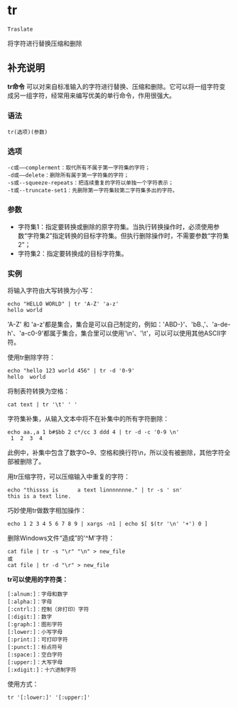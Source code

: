 tr
===
`Traslate`

将字符进行替换压缩和删除

## 补充说明

**tr命令** 可以对来自标准输入的字符进行替换、压缩和删除。它可以将一组字符变成另一组字符，经常用来编写优美的单行命令，作用很强大。

###  语法

```shell
tr(选项)(参数)
```

###  选项

```shell
-c或——complerment：取代所有不属于第一字符集的字符；
-d或——delete：删除所有属于第一字符集的字符；
-s或--squeeze-repeats：把连续重复的字符以单独一个字符表示；
-t或--truncate-set1：先删除第一字符集较第二字符集多出的字符。
```

###  参数

*   字符集1：指定要转换或删除的原字符集。当执行转换操作时，必须使用参数“字符集2”指定转换的目标字符集。但执行删除操作时，不需要参数“字符集2”；
*   字符集2：指定要转换成的目标字符集。

###  实例

将输入字符由大写转换为小写：

```shell
echo "HELLO WORLD" | tr 'A-Z' 'a-z'
hello world
```

'A-Z' 和 'a-z'都是集合，集合是可以自己制定的，例如：'ABD-}'、'bB.,'、'a-de-h'、'a-c0-9'都属于集合，集合里可以使用'\n'、'\t'，可以可以使用其他ASCII字符。

使用tr删除字符：

```shell
echo "hello 123 world 456" | tr -d '0-9'
hello  world 
```

将制表符转换为空格：

```shell
cat text | tr '\t' ' '
```

字符集补集，从输入文本中将不在补集中的所有字符删除：

```shell
echo aa.,a 1 b#$bb 2 c*/cc 3 ddd 4 | tr -d -c '0-9 \n'
 1  2  3  4
```

此例中，补集中包含了数字0~9、空格和换行符\n，所以没有被删除，其他字符全部被删除了。

用tr压缩字符，可以压缩输入中重复的字符：

```shell
echo "thissss is      a text linnnnnnne." | tr -s ' sn'
this is a text line.
```

巧妙使用tr做数字相加操作：

```shell
echo 1 2 3 4 5 6 7 8 9 | xargs -n1 | echo $[ $(tr '\n' '+') 0 ]
```

删除Windows文件“造成”的'^M'字符：

```shell
cat file | tr -s "\r" "\n" > new_file
或
cat file | tr -d "\r" > new_file
```

 **tr可以使用的字符类：** 

```shell
[:alnum:]：字母和数字
[:alpha:]：字母
[:cntrl:]：控制（非打印）字符
[:digit:]：数字
[:graph:]：图形字符
[:lower:]：小写字母
[:print:]：可打印字符
[:punct:]：标点符号
[:space:]：空白字符
[:upper:]：大写字母
[:xdigit:]：十六进制字符  
```

使用方式：

```shell
tr '[:lower:]' '[:upper:]'
```


